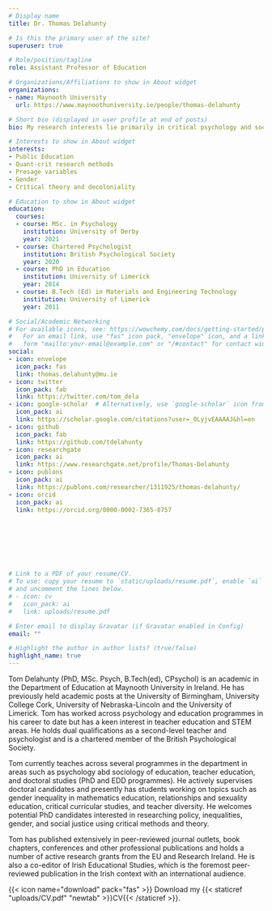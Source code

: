 ```yaml
---
# Display name
title: Dr. Thomas Delahunty 

# Is this the primary user of the site?
superuser: true

# Role/position/tagline
role: Assistant Professor of Education

# Organizations/Affiliations to show in About widget
organizations:
- name: Maynooth University
  url: https://www.maynoothuniversity.ie/people/thomas-delahunty

# Short bio (displayed in user profile at end of posts)
bio: My research interests lie primarily in critical psychology and sociology with a focus on issues of inequality within public education. I research in areas such as educational policy and politics as well as write about issues in the field of cultural criticism. 

# Interests to show in About widget
interests:
- Public Education
- Quant-crit research methods 
- Presage variables
- Gender
- Critical theory and decoloniality

# Education to show in About widget
education:
  courses:
  - course: MSc. in Psychology
    institution: University of Derby
    year: 2021
  - course: Chartered Psychologist
    institution: British Psychological Society
    year: 2020
  - course: PhD in Education
    institution: University of Limerick
    year: 2014
  - course: B.Tech (Ed) in Materials and Engineering Technology
    institution: University of Limerick
    year: 2011

# Social/Academic Networking
# For available icons, see: https://wowchemy.com/docs/getting-started/page-builder/#icons
#   For an email link, use "fas" icon pack, "envelope" icon, and a link in the
#   form "mailto:your-email@example.com" or "/#contact" for contact widget.
social:
- icon: envelope
  icon_pack: fas
  link: thomas.delahunty@mu.ie
- icon: twitter
  icon_pack: fab
  link: https://twitter.com/tom_dela
- icon: google-scholar  # Alternatively, use `google-scholar` icon from `ai` icon pack
  icon_pack: ai
  link: https://scholar.google.com/citations?user=_0LyjvEAAAAJ&hl=en
- icon: github
  icon_pack: fab
  link: https://github.com/tdelahunty
- icon: researchgate
  icon_pack: ai
  link: https://www.researchgate.net/profile/Thomas-Delahunty
- icon: publons
  icon_pack: ai
  link: https://publons.com/researcher/1311925/thomas-delahunty/
- icon: orcid
  icon_pack: ai
  link: https://orcid.org/0000-0002-7365-8757








# Link to a PDF of your resume/CV.
# To use: copy your resume to `static/uploads/resume.pdf`, enable `ai` icons in `params.toml`, 
# and uncomment the lines below.
# - icon: cv
#   icon_pack: ai
#   link: uploads/resume.pdf

# Enter email to display Gravatar (if Gravatar enabled in Config)
email: ""

# Highlight the author in author lists? (true/false)
highlight_name: true
---
```


Tom Delahunty (PhD, MSc. Psych, B.Tech(ed), CPsychol) is an academic in the Department of Education at Maynooth University in Ireland. He has previously held academic posts at the University of Birmingham, University College Cork, University of Nebraska-Lincoln and the University of Limerick. Tom has worked across psychology and education programmes in his career to date but has a keen interest in teacher education and STEM areas. He holds dual qualifications as a second-level teacher and psychologist and is a chartered member of the British Psychological Society.
 
Tom currently teaches across several programmes in the department in areas such as psychology abd sociology of education, teacher education, and doctoral studies (PhD and EDD programmes). He actively supervises doctoral candidates and presently has students working on topics such as gender inequality in mathematics education, relationships and sexuality education, critical curricular studies, and teacher diversity. He welcomes potential PhD candidates interested in researching policy, inequalities, gender, and social justice using critical methods and theory.
 
Tom has published extensively in peer-reviewed journal outlets, book chapters, conferences and other professional publications and holds a number of active research grants from the EU and Research Ireland. He is also a co-editor of Irish Educational Studies, which is the foremost peer-reviewed publication in the Irish context with an international audience.

{{< icon name="download" pack="fas" >}} Download my {{< staticref "uploads/CV.pdf" "newtab" >}}CV{{< /staticref >}}.
